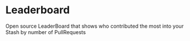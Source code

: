 # Leaderboard

Open source LeaderBoard that shows who contributed the most into your Stash by number of PullRequests
